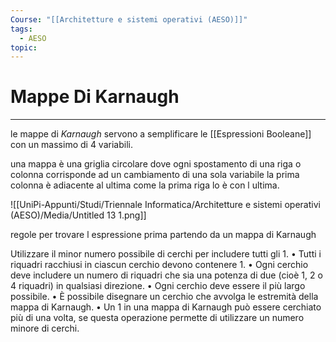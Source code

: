 ```yaml
---
Course: "[[Architetture e sistemi operativi (AESO)]]"
tags:
  - AESO
topic:
---
```

# Mappe Di Karnaugh
---
le mappe di _Karnaugh_ servono a semplificare le [[Espressioni Booleane]] con un massimo di 4 variabili.

una mappa è una griglia circolare dove ogni spostamento di una riga o colonna corrisponde ad un cambiamento di una sola variabile la prima colonna è adiacente al ultima come la prima riga lo è con l ultima.

![[UniPi-Appunti/Studi/Triennale Informatica/Architetture e sistemi operativi (AESO)/Media/Untitled 13 1.png]]

regole per trovare l espressione prima partendo da un mappa di Karnaugh

Utilizzare il minor numero possibile di cerchi per includere tutti gli 1.
• Tutti i riquadri racchiusi in ciascun cerchio devono contenere 1.
• Ogni cerchio deve includere un numero di riquadri che sia una potenza di
due (cioè 1, 2 o 4 riquadri) in qualsiasi direzione.
• Ogni cerchio deve essere il più largo possibile.
• È possibile disegnare un cerchio che avvolga le estremità della mappa di
Karnaugh.
• Un 1 in una mappa di Karnaugh può essere cerchiato più di una volta, se
questa operazione permette di utilizzare un numero minore di cerchi.


